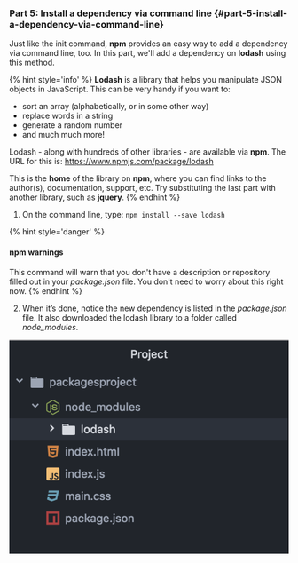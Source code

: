### Part 5: Install a dependency via command line {#part-5-install-a-dependency-via-command-line}

Just like the init command, **npm** provides an easy way to add a dependency via command line, too. In this part, we'll add a dependency on **lodash** using this method.

{% hint style='info' %}
**Lodash** is a library that helps you manipulate JSON objects in JavaScript. This can be very handy if you want to:
- sort an array (alphabetically, or in some other way)
- replace words in a string
- generate a random number
- and much much more!

Lodash - along with hundreds of other libraries - are available via **npm**. The URL for this is: https://www.npmjs.com/package/lodash

This is the **home** of the library on **npm**, where you can find links to the author(s), documentation, support, etc. Try substituting the last part with another library, such as **jquery**.
{% endhint %}

1.  On the command line, type: `npm install --save lodash`

  {% hint style='danger' %}
  #### npm warnings

  This command will warn that you don't have a description or repository filled out in your _package.json_ file. You don't need to worry about this right now.
  {% endhint %}

2.  When it’s done, notice the new dependency is listed in the _package.json_ file. It also downloaded the lodash library to a folder called _node_modules_.

  ![](../images/node_modules-folder.png)
